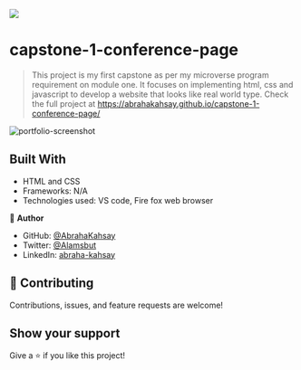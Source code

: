 ![](https://img.shields.io/badge/Microverse-blueviolet)

# capstone-1-conference-page

> This project is my first capstone as per my microverse program requirement on module one. It focuses on implementing html, css and javascript to develop a website that looks like real world type.
> Check the full project at https://abrahakahsay.github.io/capstone-1-conference-page/

![portfolio-screenshot](https://user-images.githubusercontent.com/75738563/153505614-97af0dda-0b1e-4254-8dfd-0b105f98ca5c.png)

## Built With

- HTML and CSS
- Frameworks: N/A
- Technologies used: VS code, Fire fox web browser

👤 **Author**

- GitHub: [@AbrahaKahsay](https://github.com/AbrahaKahsay)
- Twitter: [@Alamsbut](https://twitter.com/Alamsbut)
- LinkedIn: [abraha-kahsay](www.linkedin.com/in/abraha-kahsay-492771135/)

## 🤝 Contributing

Contributions, issues, and feature requests are welcome!

## Show your support

Give a ⭐️ if you like this project!
